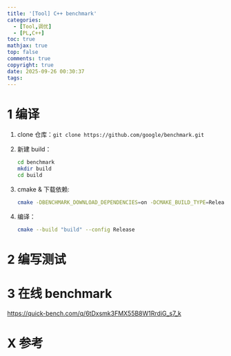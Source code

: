 ```yaml
---
title: '[Tool] C++ benchmark'
categories:
  - [Tool,调优]
  - [PL,C++]
toc: true
mathjax: true
top: false
comments: true
copyright: true
date: 2025-09-26 00:30:37
tags:
---
```


# 1 编译

1. clone 仓库：`git clone https://github.com/google/benchmark.git`
2. 新建 build：
    
    ```bash
    cd benchmark
    mkdir build
    cd build
    ```
    
3. cmake & 下载依赖:
    
    ```bash
    cmake -DBENCHMARK_DOWNLOAD_DEPENDENCIES=on -DCMAKE_BUILD_TYPE=Release ../
    ```
    
4. 编译：
    
    ```bash
    cmake --build "build" --config Release
    ```
    

# 2 编写测试

# 3 在线 benchmark

https://quick-bench.com/q/6tDxsmk3FMX55B8W1RrdiG_s7_k

# X 参考
